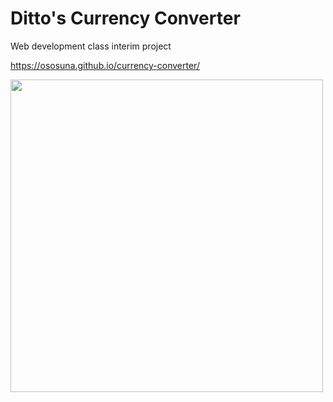 # Ditto's Currency Converter
Web development class interim project

https://ososuna.github.io/currency-converter/

<img width="500" src="https://c.tenor.com/IA266nP_INIAAAAC/ditto-pokemon.gif"/>
